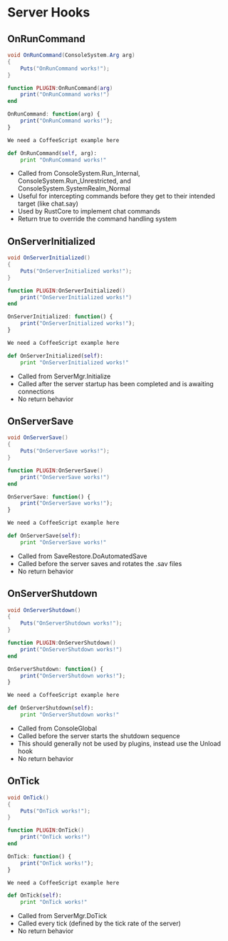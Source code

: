 # Server Hooks

## OnRunCommand

``` csharp
void OnRunCommand(ConsoleSystem.Arg arg)
{
    Puts("OnRunCommand works!");
}
```

``` lua
function PLUGIN:OnRunCommand(arg)
    print("OnRunCommand works!")
end
```

``` javascript
OnRunCommand: function(arg) {
    print("OnRunCommand works!");
}
```

``` coffeescript
We need a CoffeeScript example here
```

``` python
def OnRunCommand(self, arg):
    print "OnRunCommand works!"
```

 * Called from ConsoleSystem.Run_Internal, ConsoleSystem.Run_Unrestricted, and ConsoleSystem.SystemRealm_Normal
 * Useful for intercepting commands before they get to their intended target (like chat.say)
 * Used by RustCore to implement chat commands
 * Return true to override the command handling system

## OnServerInitialized

``` csharp
void OnServerInitialized()
{
    Puts("OnServerInitialized works!");
}
```

``` lua
function PLUGIN:OnServerInitialized()
    print("OnServerInitialized works!")
end
```

``` javascript
OnServerInitialized: function() {
    print("OnServerInitialized works!");
}
```

``` coffeescript
We need a CoffeeScript example here
```

``` python
def OnServerInitialized(self):
    print "OnServerInitialized works!"
```

 * Called from ServerMgr.Initialize
 * Called after the server startup has been completed and is awaiting connections
 * No return behavior

## OnServerSave

``` csharp
void OnServerSave()
{
    Puts("OnServerSave works!");
}
```

``` lua
function PLUGIN:OnServerSave()
    print("OnServerSave works!")
end
```

``` javascript
OnServerSave: function() {
    print("OnServerSave works!");
}
```

``` coffeescript
We need a CoffeeScript example here
```

``` python
def OnServerSave(self):
    print "OnServerSave works!"
```

 * Called from SaveRestore.DoAutomatedSave
 * Called before the server saves and rotates the .sav files
 * No return behavior

## OnServerShutdown

``` csharp
void OnServerShutdown()
{
    Puts("OnServerShutdown works!");
}
```

``` lua
function PLUGIN:OnServerShutdown()
    print("OnServerShutdown works!")
end
```

``` javascript
OnServerShutdown: function() {
    print("OnServerShutdown works!");
}
```

``` coffeescript
We need a CoffeeScript example here
```

``` python
def OnServerShutdown(self):
    print "OnServerShutdown works!"
```

 * Called from ConsoleGlobal
 * Called before the server starts the shutdown sequence
 * This should generally not be used by plugins, instead use the Unload hook
 * No return behavior

## OnTick

``` csharp
void OnTick()
{
    Puts("OnTick works!");
}
```

``` lua
function PLUGIN:OnTick()
    print("OnTick works!")
end
```

``` javascript
OnTick: function() {
    print("OnTick works!");
}
```

``` coffeescript
We need a CoffeeScript example here
```

``` python
def OnTick(self):
    print "OnTick works!"
```

 * Called from ServerMgr.DoTick
 * Called every tick (defined by the tick rate of the server)
 * No return behavior
